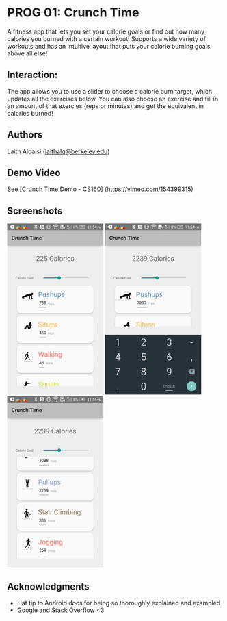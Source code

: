 # PROG 01: Crunch Time

A fitness app that lets you set your calorie goals or find out how many calories you burned with a certain workout!
Supports a wide variety of workouts and has an intuitive layout that puts your calorie burning goals above all else!

## Interaction:

The app allows you to use a slider to choose a calorie burn target, which updates all the exercises below. You can also choose an exercise and fill in an amount of that exercies (reps or minutes) and get the equivalent in calories burned!
## Authors

Laith Alqaisi ([laithalq@berkeley.edu](mailto:laithalq@berkeley.edu))

## Demo Video

See [Crunch Time Demo - CS160] (https://vimeo.com/154399315)

## Screenshots

<img src="screenshots/scrn1.png" height="400" alt="Screenshot"/>
<img src="screenshots/scrn2.png" height="400" alt="Screenshot"/>
<img src="screenshots/scrn3.png" height="400" alt="Screenshot"/>

## Acknowledgments

* Hat tip to Android docs for being so thoroughly explained and exampled
* Google and Stack Overflow <3
